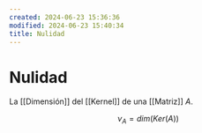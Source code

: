 ```yaml
---
created: 2024-06-23 15:36:36
modified: 2024-06-23 15:40:34
title: Nulidad
---
```


# Nulidad

La [[Dimensión]] del [[Kernel]] de una [[Matriz]] $A$.

$$
\nu_A = dim(Ker(A))
$$
